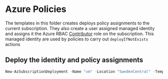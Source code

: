 # Azure Policies

The templates in this folder creates deploys policy assignments to the current subscription.
They also create a user assigned managed identity and assigns it the Azure RBAC [Contributor](https://learn.microsoft.com/en-us/azure/role-based-access-control/built-in-roles) role on the subscription. This managed identity are used by policies to carry out `deployIfNotExists` actions

## Deploy the identity and policy assignments

```powershell
New-AzSubscriptionDeployment -Name "vm" -Location "SwedenCentral" -TemplateFile main.bicep -TemplateParameterFile main.parameters.json
```
